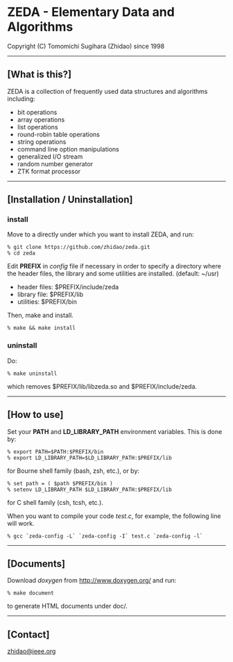 ZEDA - Elementary Data and Algorithms
=================================================================
Copyright (C) Tomomichi Sugihara (Zhidao) since 1998

-----------------------------------------------------------------
## [What is this?]

ZEDA is a collection of frequently used data structures and
algorithms including:

- bit operations
- array operations
- list operations
- round-robin table operations
- string operations
- command line option manipulations
- generalized I/O stream
- random number generator
- ZTK format processor

-----------------------------------------------------------------
## [Installation / Uninstallation]

### install

Move to a directly under which you want to install ZEDA, and run:

   ```
   % git clone https://github.com/zhidao/zeda.git
   % cd zeda
   ```

Edit **PREFIX** in *config* file if necessary in order to specify
a directory where the header files, the library and some utilities
are installed. (default: ~/usr)

   - header files: $PREFIX/include/zeda
   - library file: $PREFIX/lib
   - utilities: $PREFIX/bin

Then, make and install.

   ```
   % make && make install
   ```

### uninstall

Do:

   ```
   % make uninstall
   ```

which removes $PREFIX/lib/libzeda.so and $PREFIX/include/zeda.

-----------------------------------------------------------------
## [How to use]

Set your **PATH** and **LD\_LIBRARY\_PATH** environment variables.
This is done by:

   ```
   % export PATH=$PATH:$PREFIX/bin
   % export LD_LIBRARY_PATH=$LD_LIBRARY_PATH:$PREFIX/lib
   ```

for Bourne shell family (bash, zsh, etc.), or by:

   ```
   % set path = ( $path $PREFIX/bin )
   % setenv LD_LIBRARY_PATH $LD_LIBRARY_PATH:$PREFIX/lib
   ```

for C shell family (csh, tcsh, etc.).

When you want to compile your code *test.c*, for example, the following line will work.

   ```
   % gcc `zeda-config -L` `zeda-config -I` test.c `zeda-config -l`
   ```

-----------------------------------------------------------------
## [Documents]

Download *doxygen* from http://www.doxygen.org/
and run:

   ```
   % make document
   ```
   
to generate HTML documents under doc/.

-----------------------------------------------------------------
## [Contact]

zhidao@ieee.org
